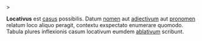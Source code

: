 <!-- markdownlint-disable MD041 -->>
**Locativus** est [casus](casus.md) possibilis. Datum [nomen](nomen.md) aut [adiectivum](adiectivum.md) aut [pronomen](pronomen.md) relatum loco aliquo peragit, contextu exspectato enumerare quomodo. Tabula plures inflexionis casum locativum eumdem [ablativum](ablativus.md) scribunt.
